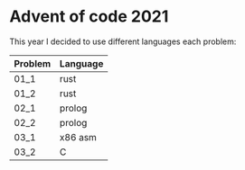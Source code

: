 # Advent of code 2021

This year I decided to use different languages each problem:

| Problem     | Language    |
| ----------- | ----------- |
| 01_1        | rust        |
| 01_2        | rust        |
| 02_1        | prolog      |
| 02_2        | prolog      |
| 03_1        | x86 asm     |
| 03_2        | C           |
